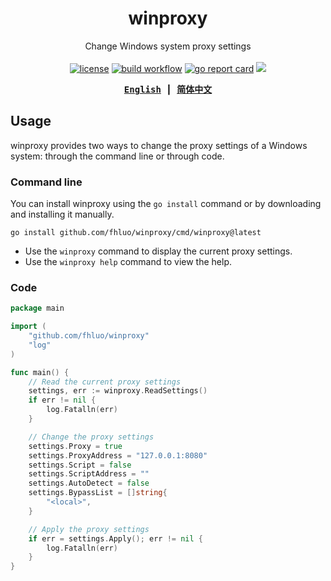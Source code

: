 <div align="center">

# winproxy

Change Windows system proxy settings
<br><br>
<a href="https://github.com/fhluo/winproxy/blob/main/LICENSE">
<img src="https://img.shields.io/github/license/fhluo/winproxy" alt="license"></a>
<a href="https://github.com/fhluo/winproxy/actions/workflows/build.yaml">
<img src="https://github.com/fhluo/winproxy/actions/workflows/build.yaml/badge.svg" alt="build workflow"></a>
<a href="https://goreportcard.com/report/github.com/fhluo/winproxy">
<img src="https://goreportcard.com/badge/github.com/fhluo/winproxy" alt="go report card"></a>
<a href="https://pkg.go.dev/github.com/fhluo/winproxy/go">
<img src="https://img.shields.io/github/v/tag/fhluo/winproxy?filter=go%2F*&label=pkg"></a>

<samp>

**[English](README.md)** ┃ **[简体中文](README.zh-Hans.md)**

</samp>
</div>

## Usage

winproxy provides two ways to change the proxy settings of a Windows system: through the command line or through code.

### Command line

You can install winproxy using the `go install` command or by downloading and installing it manually.

```shell
go install github.com/fhluo/winproxy/cmd/winproxy@latest
```

- Use the `winproxy` command to display the current proxy settings.
- Use the `winproxy help` command to view the help.

### Code

```go
package main

import (
	"github.com/fhluo/winproxy"
	"log"
)

func main() {
	// Read the current proxy settings
	settings, err := winproxy.ReadSettings()
	if err != nil {
		log.Fatalln(err)
	}

	// Change the proxy settings
	settings.Proxy = true
	settings.ProxyAddress = "127.0.0.1:8080"
	settings.Script = false
	settings.ScriptAddress = ""
	settings.AutoDetect = false
	settings.BypassList = []string{
		"<local>",
	}

	// Apply the proxy settings
	if err = settings.Apply(); err != nil {
		log.Fatalln(err)
	}
}

```
